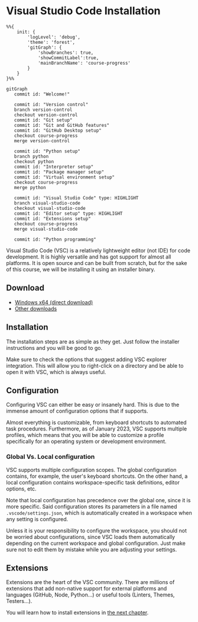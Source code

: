 # Visual Studio Code Installation

```mermaid
%%{
    init: {
        'logLevel': 'debug',
        'theme': 'forest',
        'gitGraph': {
            'showBranches': true,
            'showCommitLabel':true,
            'mainBranchName': 'course-progress'
        }
    }
}%%

gitGraph
   commit id: "Welcome!"

   commit id: "Version control"
   branch version-control
   checkout version-control
   commit id: "Git setup"
   commit id: "Git and GitHub features"
   commit id: "GitHub Desktop setup"
   checkout course-progress
   merge version-control

   commit id: "Python setup"
   branch python
   checkout python
   commit id: "Interpreter setup"
   commit id: "Package manager setup"
   commit id: "Virtual environment setup"
   checkout course-progress
   merge python

   commit id: "Visual Studio Code" type: HIGHLIGHT
   branch visual-studio-code
   checkout visual-studio-code
   commit id: "Editor setup" type: HIGHLIGHT
   commit id: "Extensions setup"
   checkout course-progress
   merge visual-studio-code

   commit id: "Python programming"
```

Visual Studio Code (VSC) is a relatively lightweight editor (not IDE) for code development. It is highly versatile and has got support for almost all platforms. It is open source and can be built from scratch, but for the sake of this course, we will be installing it using an installer binary.

## Download

* [Windows x64 (direct download)](https://az764295.vo.msecnd.net/stable/441438abd1ac652551dbe4d408dfcec8a499b8bf/VSCodeUserSetup-x64-1.75.1.exe)
* [Other downloads](https://code.visualstudio.com/download#)

## Installation

The installation steps are as simple as they get. Just follow the installer instructions and you will be good to go.

Make sure to check the options that suggest adding VSC explorer integration. This will allow you to right-click on a directory and be able to open it with VSC, which is always useful.

## Configuration

Configuring VSC can either be easy or insanely hard. This is due to the immense amount of configuration options that if supports.

Almost everything is customizable, from keyboard shortcuts to automated task procedures. Furthermore, as of January 2023, VSC supports multiple profiles, which means that you will be able to customize a profile specifically for an operating system or development environment.

### Global Vs. Local configuration

VSC supports multiple configuration scopes. The global configuration contains, for example, the user's keyboard shortcuts. On the other hand, a local configuration contains workspace-specific task definitions, editor options, etc.

Note that local configuration has precedence over the global one, since it is more specific. Said configuration stores its parameters in a file named `.vscode/settings.json`, which is automatically created in a workspace when any setting is configured.

Unless it is your responsibility to configure the workspace, you should not be worried about configurations, since VSC loads them automatically depending on the current workspace and global configuration. Just make sure not to edit them by mistake while you are adjusting your settings.

## Extensions

Extensions are the heart of the VSC community. There are millions of extensions that add non-native support for external platforms and languages (GitHub, Node, Python...) or useful tools (Linters, Themes, Testers...).

You will learn how to install extensions in [the next chapter](../extensions/README.md).